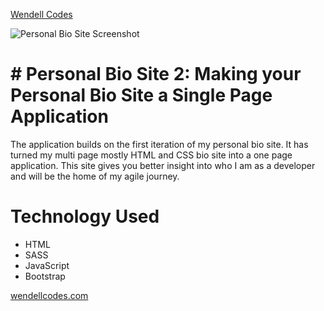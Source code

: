 
[Wendell Codes](https://wendellcodes.com/)

![Personal Bio Site Screenshot](https://user-images.githubusercontent.com/63669713/100273124-e78aed80-2f21-11eb-870f-b6da9156c5d2.png)


# # Personal Bio Site 2: Making your Personal Bio Site a Single Page Application
The application builds on the first iteration of my personal bio site. It has turned my multi page mostly HTML and CSS bio site into a one page application. This site gives you better insight into who I am as a developer and will be the home of my agile journey.

# Technology Used
 - HTML
 - SASS
 - JavaScript
 - Bootstrap

[wendellcodes.com](https://wendellcodes.com/)
